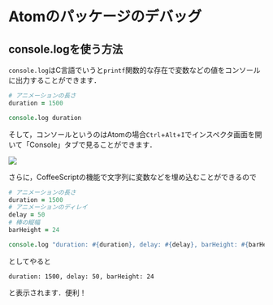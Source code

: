 # Atomのパッケージのデバッグ

## console.logを使う方法
`console.log`はC言語でいうと`printf`関数的な存在で変数などの値をコンソールに出力することができます．

```coffeescript
# アニメーションの長さ
duration = 1500

console.log duration
```
そして，コンソールというのはAtomの場合`Ctrl`+`Alt`+`I`でインスペクタ画面を開いて「Console」タブで見ることができます．

![](https://github.com/MaxfieldWalker/neumann/wiki/img/how-to-debug-atom-package/inspector.jpg)

さらに，CoffeeScriptの機能で文字列に変数などを埋め込むことができるので

```coffeescript
# アニメーションの長さ
duration = 1500
# アニメーションのディレイ
delay = 50
# 棒の縦幅
barHeight = 24

console.log "duration: #{duration}, delay: #{delay}, barHeight: #{barHeight}"
```

としてやると

```
duration: 1500, delay: 50, barHeight: 24
```

と表示されます．便利！
